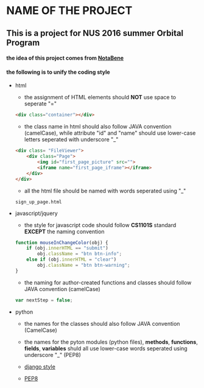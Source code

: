 NAME OF THE PROJECT
========
This is a project for NUS 2016 summer Orbital Program
--------

#### the idea of this project comes from [NotaBene](http://nb.mit.edu/)
 
#### the following is to unify the coding style
* html
    * the assignment of HTML elements should **NOT** use space to seperate "="   
    ```html
    <div class="container"></div>
    ```

    * the class name in html should also follow JAVA convention (camelCase), while attribute "id" and "name" should use lower-case letters seperated with underscore "_"
    ```html
    <div class= "FileViewer">
        <div class="Page">     
            <img id="first_page_picture" src="">
            <iframe name="first_page_iframe"></iframe>
        </div>
    </div>
    ```

    * all the html file should be named with words seperated using "_"      
    ```
    sign_up_page.html
    ```

* javascript/jquery
    * the style for javascript code should follow **CS1101S** standard **EXCEPT** the naming convention    
    ```javascript
    function mouseInChangeColor(obj) {
        if (obj.innerHTML == "submit")
            obj.className = "btn btn-info";
        else if (obj.innerHTML = "clear")
            obj.className = "btn btn-warning";
    }
    ```
    
    * the naming for author-created functions and classes should follow JAVA convention (camelCase)    
    ```javascript
    var nextStep = false;
    ```
    
* python
    * the names for the classes should also follow JAVA convention (CamelCase)

    * the names for the pyton modules (python files), **methods**, **functions**, **fields**, **variables** shuld all use lower-case words seperated using underscore "_" (PEP8)
    * [django style](https://docs.djangoproject.com/es/1.9/internals/contributing/writing-code/coding-style/)
    * [PEP8](https://www.python.org/dev/peps/pep-0008/)
